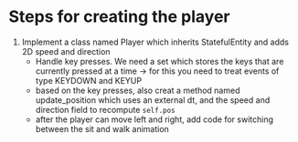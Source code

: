 # Steps for creating the player


1. Implement a class named Player which
   inherits StatefulEntity and adds 2D
   speed and direction
   * Handle key presses. We need a set which stores the
     keys that are currently pressed at a time
     -> for this you need to treat events of type KEYDOWN and KEYUP
   * based on the key presses, also creat a method named
     update_position which uses an external dt, and the speed and direction field to
     recompute `self.pos`
   * after the player can move left and right,
     add code for switching between the sit and walk animation
   